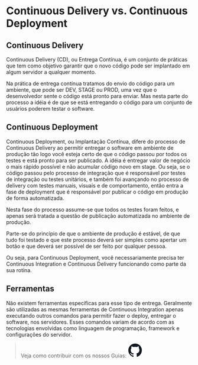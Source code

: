 # Continuous Delivery vs. Continuous Deployment

## Continuous Delivery

Continuous Delivery (CD), ou Entrega Contínua, é um conjunto de práticas que tem como objetivo garantir que o novo código pode ser implantado em algum servidor a qualquer momento.

Na prática de entrega contínua tratamos do envio do código para um ambiente, que pode ser DEV, STAGE ou PROD, uma vez que o desenvolvedor sente o código está pronto para enviar. Mas nesta parte do processo a idéia é de que se está entregando o código para um conjunto de usuários poderem testar o software.

## Continuous Deployment

Continuous Deployment, ou Implantação Contínua, difere do processo de Continuous Delivery ao permitir entregar o software em ambiente de produção tão logo você esteja certo de que o código passou por todos os testes e está pronto para ser publicado. A idéia é entregar valor de negócio o mais rápido possível e não acumular código novo em stage. Ou seja, se o código passou pelo processo de integração que é responsável por testes de integração ou testes unitários, e também foi avançando no processo de delivery com testes manuais, visuais e de comportamento, então entra a fase de deployment que é responsável por publicar o código em produção de forma automatizada.

Nesta fase do processo assume-se que todos os testes foram feitos, e apenas será tratada a questão de publicação automatizada no ambiente de produção.

Parte-se do princípio de que o ambiente de produção é estável, de que tudo foi testado e que este processo deverá ser simples como apertar um botão e que deverá ser possível de ser feito por qualquer pessoa.

Ou seja, para Continuous Deployment, você necessariamente precisa ter Continuous Integration e Continuous Delivery funcionando como parte da sua rotina.

## Ferramentas

Não existem ferramentas específicas para esse tipo de entrega. Geralmente são utilizadas as mesmas ferramentas de Continuous Integration apenas executando outros comandos para permitir fazer o deploy, entregar o software, nos servidores. Esses comandos variam de acordo com as tecnologias envolvidas como linguagem de programação, framework e configurações do servidor.

> Veja como contribuir com os nossos Guias: ![/content/github.md](/content/img/github.svg)
